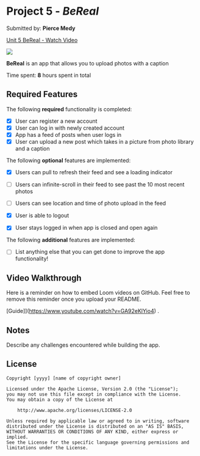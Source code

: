 # Project 5 - *BeReal*

Submitted by: **Pierce Medy**

<div>
    <a href="https://www.loom.com/share/d09df8f35aea40bcb47599ef87f5bf8f">
      <p>Unit 5 BeReal - Watch Video</p>
    </a>
    <a href="https://www.loom.com/share/d09df8f35aea40bcb47599ef87f5bf8f">
      <img style="max-width:300px;" src="https://cdn.loom.com/sessions/thumbnails/d09df8f35aea40bcb47599ef87f5bf8f-with-play.gif">
    </a>
  </div>
  
**BeReal** is an app that allows you to upload photos with a caption

Time spent: **8** hours spent in total

## Required Features

The following **required** functionality is completed:

- [x] User can register a new account
- [x] User can log in with newly created account
- [x] App has a feed of posts when user logs in
- [x] User can upload a new post which takes in a picture from photo library and a caption	
 
The following **optional** features are implemented:

- [x] Users can pull to refresh their feed and see a loading indicator
- [ ] Users can infinite-scroll in their feed to see past the 10 most recent photos
- [ ] Users can see location and time of photo upload in the feed	
- [x] User is able to logout
- [x] User stays logged in when app is closed and open again	


The following **additional** features are implemented:

- [ ] List anything else that you can get done to improve the app functionality!

## Video Walkthrough

Here is a reminder on how to embed Loom videos on GitHub. Feel free to remove this reminder once you upload your README. 

[Guide]](https://www.youtube.com/watch?v=GA92eKlYio4) .

## Notes

Describe any challenges encountered while building the app.

## License

    Copyright [yyyy] [name of copyright owner]

    Licensed under the Apache License, Version 2.0 (the "License");
    you may not use this file except in compliance with the License.
    You may obtain a copy of the License at

        http://www.apache.org/licenses/LICENSE-2.0

    Unless required by applicable law or agreed to in writing, software
    distributed under the License is distributed on an "AS IS" BASIS,
    WITHOUT WARRANTIES OR CONDITIONS OF ANY KIND, either express or implied.
    See the License for the specific language governing permissions and
    limitations under the License.
